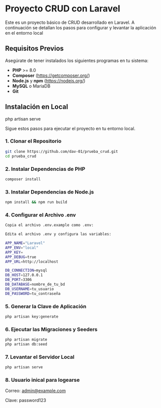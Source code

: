 # Proyecto CRUD con Laravel

Este es un proyecto básico de CRUD desarrollado en Laravel. A continuación se detallan los pasos para configurar y levantar la aplicación en el entorno local

## Requisitos Previos

Asegúrate de tener instalados los siguientes programas en tu sistema:

- **PHP** >= 8.0
- **Composer** (https://getcomposer.org/)
- **Node.js** y **npm** (https://nodejs.org/)
- **MySQL** o MariaDB
- **Git**

## Instalación en Local
php artisan serve

Sigue estos pasos para ejecutar el proyecto en tu entorno local.

### 1. Clonar el Repositorio
```bash
git clone https://github.com/dav-01/prueba_crud.git
cd prueba_crud

```

### 2. Instalar Dependencias de PHP
```bash
composer install

```

### 3. Instalar Dependencias de Node.js
```bash
npm install && npm run build
```

### 4. Configurar el Archivo .env
```bash
Copia el archivo .env.example como .env:

Edita el archivo .env y configura las variables:

APP_NAME="Laravel"
APP_ENV="local"
APP_KEY=
APP_DEBUG=true
APP_URL=http://localhost

DB_CONNECTION=mysql
DB_HOST=127.0.0.1
DB_PORT=3306
DB_DATABASE=nombre_de_tu_bd
DB_USERNAME=tu_usuario
DB_PASSWORD=tu_contraseña

```

### 5. Generar la Clave de Aplicación
```bash
php artisan key:generate
```

### 6. Ejecutar las Migraciones y Seeders
```bash
php artisan migrate 
php artisan db:seed
```
### 7. Levantar el Servidor Local
```bash
php artisan serve
```
### 8. Usuario inical para logearse

Correo: admin@example.com

Clave: password123